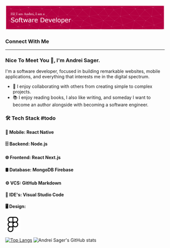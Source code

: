 ![Andrei Sager's GitHub Banner](./assets/images/github-header-banner.png)
### Connect With Me 
---
### Nice To Meet You 👋, I'm Andrei Sager.

I'm a software developer, focused in building remarkable websites, mobile applications, and everything that interests me in the digital spectrum.

- 💞️ I enjoy collaborating with others from creating simple to complex projects.
- 📚 I enjoy reading books, I also like writing, and someday I want to become an author alongside with becoming a software engineer.

### 🛠 Tech Stack #todo
#### 📱 Mobile: React Native
#### 🗄 Backend: Node.js
#### 🌐 Frontend: React Next.js
#### 🛢 Database: MongoDB Firebase
#### ⚙️ VCS: GitHub Markdown
#### 🔧 IDE's: Visual Studio Code

#### 🖥 Design:

![Figma](./assets/icons/figma.svg)


[![Top Langs](https://github-readme-stats.vercel.app/api/top-langs/?username=Andrei-Sager&layout=donut)](https://github.com/Andrei-Sager/github-readme-stats)
![Andrei Sager's GitHub stats](https://github-readme-stats.vercel.app/api?username=Andrei-Sager&show_icons=true)

